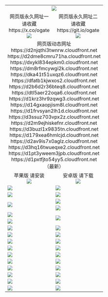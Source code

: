 ﻿<table>
  <tr></tr>
  <tr><td colspan=2 align=center><img src="https://d1pxtfjto54yy5.cloudfront.net/Up/oGate.jpg" /></td></tr>
  <tr>
    <td align=center>网页版永久网址一<br/>请收藏<br/>https://x.co/ogate<br><img src="https://d1pxtfjto54yy5.cloudfront.net/Up/0WMGD1.png" /></td>
    <td align=center>网页版永久网址二<br/>请收藏<br/>https://git.io/ogate<br><img src="https://d1pxtfjto54yy5.cloudfront.net/Up/0WMGD2.png" /></td>
  </tr>
  <tr><td colspan=2 align=center>网页版动态网址
<br>https://d2njqthi3twnrw.cloudfront.net
<br>https://d2dme8cmru71ha.cloudfront.net
<br>https://dxykl834epkm0.cloudfront.net
<br>https://dm8rfmcywgi2k.cloudfront.net
<br>https://dka41t51uxqz6.cloudfront.net
<br>https://dfatb1kjwxos2.cloudfront.net
<br>https://d2b6d2r36bteq8.cloudfront.net
<br>https://dtl5aer22oqa6.cloudfront.net
<br>https://d1krz3hr9zqwg3.cloudfront.net
<br>https://d14gxaopjism8l.cloudfront.net
<br>https://d1frvsyan2lh1d.cloudfront.net
<br>https://d3ssuz703vpx2z.cloudfront.net
<br>https://d2m9ejhiskefnr.cloudfront.net
<br>https://d3buzl1x9835tn.cloudfront.net
<br>https://d179xea6hmlcjd.cloudfront.net
<br>https://d2av9is7x0aglz.cloudfront.net
<br>https://d3hq16twueqxe2.cloudfront.net
<br>https://d1pt3yweem3jpb.cloudfront.net
<br>https://d1pxtfjto54yy5.cloudfront.net
    <br/>（最新）</td>
  </tr>
  <tr>
    <td align=center>苹果版 请安装<br/><a href="https://d1pxtfjto54yy5.cloudfront.net/?from=github"><img src="https://d1pxtfjto54yy5.cloudfront.net/Up/0WMPG.jpg" /></a></td>
    <td align=center>安卓版 请下载<br/><a href="https://d1pxtfjto54yy5.cloudfront.net/ogUP.aspx?name=0oGate.apk&from=github"><img src="https://d1pxtfjto54yy5.cloudfront.net/Up/0WMAZ.jpg" /></a></td>
  </tr>
  <tr>
    <td><a href="https://d1pxtfjto54yy5.cloudfront.net/oNote.aspx?id=oGate&from=github" target="_blank"><img src="https://d1pxtfjto54yy5.cloudfront.net/Up/0WCYY.jpg" /></a></td>
    <td><a href="https://d1pxtfjto54yy5.cloudfront.net/oNote.aspx?id=oNote&from=github" target="_blank"><img src="https://d1pxtfjto54yy5.cloudfront.net/Up/0WZTT.jpg" /></a></td>
  </tr>
  <tr>
    <td><a href="https://d1pxtfjto54yy5.cloudfront.net/ogDY.aspx?from=github" target="_blank"><img src="https://d1pxtfjto54yy5.cloudfront.net/Up/DY.jpg"/></a></td>
    <td><a href="https://d1pxtfjto54yy5.cloudfront.net/ogST.aspx?from=github" target="_blank"><img src="https://d1pxtfjto54yy5.cloudfront.net/Up/ST.jpg"/></a></td>
  </tr>
  <tr>
    <td rowspan=2><a href="https://d1pxtfjto54yy5.cloudfront.net/ogUP.aspx?name=WJ.mp4&from=github" target="_blank"><img src="https://d1pxtfjto54yy5.cloudfront.net/Up/WJ.jpg" /></a></td>
    <td><a href="https://d1pxtfjto54yy5.cloudfront.net/ogUP.aspx?name=DKC.mp4&count=17&from=github" target="_blank"><img src="https://d1pxtfjto54yy5.cloudfront.net/Up/DKC.jpg" /></a></td> 
  </tr>
  <tr>
    <td><a href="https://d1pxtfjto54yy5.cloudfront.net/ogUP.aspx?name=LRWS.mp4&count=6B:14,5A:10,5B:35,4A:14,4B:19,3A:10,3B:26,2A:16,2B:21,1A:23,1B:29&from=github" target="_blank"><img src="https://d1pxtfjto54yy5.cloudfront.net/Up/LRWS.jpg" /></a></td>
  </tr>
  <tr>
    <td><a href="https://d1pxtfjto54yy5.cloudfront.net/ogUP.aspx?name=JQR.mp4&count=2&from=github" target="_blank"><img src="https://d1pxtfjto54yy5.cloudfront.net/Up/JQR.jpg" /></a></td>   
    <td rowspan=2><a href="https://d1pxtfjto54yy5.cloudfront.net/ogUP.aspx?name=JP.mp4&count=9&from=github" target="_blank"><img src="https://d1pxtfjto54yy5.cloudfront.net/Up/JP.jpg" /></td>
  </tr>
  <tr>
    <td><a href="https://d1pxtfjto54yy5.cloudfront.net/ogUP.aspx?name=ZSJ.mp4&count=16&from=github" target="_blank"><img src="https://d1pxtfjto54yy5.cloudfront.net/Up/ZSJ.jpg" /></a></td>
  </tr>
  <tr>
    <td><a href="https://d1pxtfjto54yy5.cloudfront.net/ogUP.aspx?name=SSZJ.mp4&count=7&current=2&from=github" target="_blank"><img src="https://d1pxtfjto54yy5.cloudfront.net/Up/SSZJ.jpg" /></a></td>
    <td><a href="https://d1pxtfjto54yy5.cloudfront.net/ogUP.aspx?name=WH.mp4&from=github" target="_blank"><img src="https://d1pxtfjto54yy5.cloudfront.net/Up/WH.jpg" /></a></td>
  </tr>
  <tr>
    <td><a href="https://d1pxtfjto54yy5.cloudfront.net/ogUP.aspx?name=DWHM.mp4&from=github" target="_blank"><img src="https://d1pxtfjto54yy5.cloudfront.net/Up/DWHM.jpg" /></a></td>
    <td><a href="https://d1pxtfjto54yy5.cloudfront.net/ogUP.aspx?name=XTFY.mp4&count=24&from=github" target="_blank"><img src="https://d1pxtfjto54yy5.cloudfront.net/Up/XTFY.jpg" /></a></td>
  </tr>
  <tr>
    <td><a href="https://d1pxtfjto54yy5.cloudfront.net/ogUP.aspx?name=4SQQ.mp4&count=06:9,05:20&current=06:9&from=github" target="_blank"><img src="https://d1pxtfjto54yy5.cloudfront.net/Up/4SQQ0.jpg" /></a></td>
    <td><a href="https://d1pxtfjto54yy5.cloudfront.net/ogUP.aspx?name=4SHQ.mp4&count=06:8,05:29&current=06:8&from=github" target="_blank"><img src="https://d1pxtfjto54yy5.cloudfront.net/Up/4SHQ0.jpg" /></a></td>
  </tr>
  <tr>
    <td><a href="https://d1pxtfjto54yy5.cloudfront.net/ogUP.aspx?name=4SZG.mp4&count=06:9,05:22,04:22&current=06:9&from=github" target="_blank"><img src="https://d1pxtfjto54yy5.cloudfront.net/Up/4SZG0.jpg" /></a></td>
    <td><a href="https://d1pxtfjto54yy5.cloudfront.net/ogUP.aspx?name=4SDJ.mp4&count=06:12,05:48,04:52&current=06:11&from=github" target="_blank"><img src="https://d1pxtfjto54yy5.cloudfront.net/Up/4SDJ0.jpg" /></a></td>
  </tr>
  <tr>
    <td><a href="https://d1pxtfjto54yy5.cloudfront.net/onUP.aspx?name=https://x.co/dtw99&from=github" target="_blank"><img src="https://d1pxtfjto54yy5.cloudfront.net/Up/0DTW.jpg"/></a></td>
    <td><a href="https://d1pxtfjto54yy5.cloudfront.net/onUP.aspx?name=https://d2tyo2h9ydw5hf.cloudfront.net/acenter/&from=github" target="_blank"><img src="https://d1pxtfjto54yy5.cloudfront.net/Up/0TDW.jpg" /></a></td>
  </tr>
  <tr>
    <td><a href="https://d1pxtfjto54yy5.cloudfront.net/onUP.aspx?name=https://d3qz7yth5i2rae.cloudfront.net/gb/nsc413.htm&from=github" target="_blank"><img src="https://d1pxtfjto54yy5.cloudfront.net/Up/0DJY.jpg" /></a></td>
    <td><a href="https://d1pxtfjto54yy5.cloudfront.net/onUP.aspx?name=https://dgyo0jey7vwa5.cloudfront.net/xtr/gb/prog204.html&from=github" target="_blank"><img src="https://d1pxtfjto54yy5.cloudfront.net/Up/0XTR.jpg" /></a></td>
  </tr>
  <tr>
    <td><a href="https://d1pxtfjto54yy5.cloudfront.net/onUP.aspx?name=https://d7203y8eitivv.cloudfront.net&from=github" target="_blank"><img src="https://d1pxtfjto54yy5.cloudfront.net/Up/0MHW.jpg" /></a></td>
    <td><a href="https://d1pxtfjto54yy5.cloudfront.net/onUP.aspx?name=https://d38z1xzg5vtneh.cloudfront.net&from=github" target="_blank"><img src="https://d1pxtfjto54yy5.cloudfront.net/Up/0ZJW.jpg" /></a></td>
  </tr>
  <tr>
    <td><a href="https://d1pxtfjto54yy5.cloudfront.net/ogUP.aspx?name=FG.zip&from=github" target="_blank"><img src="https://d1pxtfjto54yy5.cloudfront.net/Up/FG.jpg" /></a></td>
    <td><a href="https://d1pxtfjto54yy5.cloudfront.net/ogUP.aspx?name=FGA.apk&from=github" target="_blank"><img src="https://d1pxtfjto54yy5.cloudfront.net/Up/FGA.jpg" /></a></td>
  </tr>
  <tr>
    <td><a href="https://d1pxtfjto54yy5.cloudfront.net/ogUP.aspx?name=U.zip&from=github" target="_blank"><img src="https://d1pxtfjto54yy5.cloudfront.net/Up/U.jpg" /></a></td>
    <td><a href="https://d1pxtfjto54yy5.cloudfront.net/ogUP.aspx?name=UA.apk&from=github" target="_blank"><img src="https://d1pxtfjto54yy5.cloudfront.net/Up/UA.jpg" /></a></td>
  </tr>
  <tr>
    <td><a href="https://d1pxtfjto54yy5.cloudfront.net/ogUP.aspx?name=0iPPOTV.zip&from=github" target="_blank"><img src="https://d1pxtfjto54yy5.cloudfront.net/Up/0iPPOTV.jpg" /></a></td>
    <td><a href="https://d1pxtfjto54yy5.cloudfront.net/ogUP.aspx?name=0iNTD.apk&from=github" target="_blank"><img src="https://d1pxtfjto54yy5.cloudfront.net/Up/0iNTD.jpg" /></a></td>
  </tr>
</table>
